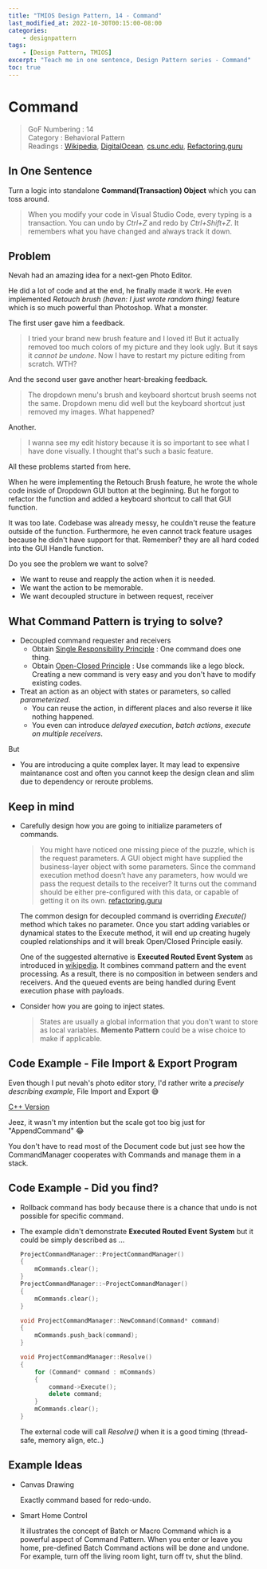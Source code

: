 ```yaml
---
title: "TMIOS Design Pattern, 14 - Command"
last_modified_at: 2022-10-30T00:15:00-08:00
categories:
    - designpattern
tags:
    - [Design Pattern, TMIOS]
excerpt: "Teach me in one sentence, Design Pattern series - Command"
toc: true
---
```


# Command

> GoF Numbering : 14<br/>
> Category : Behavioral Pattern<br/>
> Readings : [Wikipedia](https://en.wikipedia.org/wiki/Command_pattern), 
[DigitalOcean](https://www.digitalocean.com/community/tutorials/command-design-pattern), 
[cs.unc.edu](https://www.cs.unc.edu/~stotts/GOF/hires/pat5bfso.htm),
[Refactoring.guru](https://refactoring.guru/design-patterns/command)

## In One Sentence

Turn a logic into standalone **Command(Transaction) Object** which you can toss around.

> When you modify your code in Visual Studio Code, every typing is a transaction. You can undo by *Ctrl+Z* and redo by *Ctrl+Shift+Z*. It remembers what you have changed and always track it down.

## Problem

Nevah had an amazing idea for a next-gen Photo Editor.

He did a lot of code and at the end, he finally made it work. He even implemented *Retouch brush (haven: I just wrote random thing)* feature which is so much powerful than Photoshop. What a monster.

The first user gave him a feedback. 

> I tried your brand new brush feature and I loved it! But it actually removed too much colors of my picture and they look ugly. But it says it *cannot be undone*. Now I have to restart my picture editing from scratch. WTH?

And the second user gave another heart-breaking feedback.

> The dropdown menu's brush and keyboard shortcut brush seems not the same. Dropdown menu did well but the keyboard shortcut just removed my images. What happened?

Another.

> I wanna see my edit history because it is so important to see what I have done visually. I thought that's such a basic feature.

All these problems started from here.

When he were implementing the Retouch Brush feature, he wrote the whole code inside of Dropdown GUI button at the beginning. But he forgot to refactor the function and added a keyboard shortcut to call that GUI function.

It was too late. Codebase was already messy, he couldn't reuse the feature outside of the function. Furthermore, he even cannot track feature usages because he didn't have support for that. Remember? they are all hard coded into the GUI Handle function.

Do you see the problem we want to solve?

- We want to reuse and reapply the action when it is needed.
- We want the action to be memorable.
- We want decoupled structure in between request, receiver

## What Command Pattern is trying to solve?

- Decoupled command requester and receivers
  - Obtain [Single Responsibility Principle](https://en.wikipedia.org/wiki/Single-responsibility_principle) : One command does one thing.
  - Obtain [Open-Closed Principle](https://en.wikipedia.org/wiki/Open%E2%80%93closed_principle) : Use commands like a lego block. Creating a new command is very easy and you don't have to modify existing codes.
- Treat an action as an object with states or parameters, so called *parameterized*.
  - You can reuse the action, in different places and also reverse it like nothing happened.
  - You even can introduce *delayed execution*, *batch actions*, *execute on multiple receivers*.

But

- You are introducing a quite complex layer. It may lead to expensive maintanance cost and often you cannot keep the design clean and slim due to dependency or reroute problems.

## Keep in mind

- Carefully design how you are going to initialize parameters of commands.

    > You might have noticed one missing piece of the puzzle, which is the request parameters. A GUI object might have supplied the business-layer object with some parameters. Since the command execution method doesn’t have any parameters, how would we pass the request details to the receiver? It turns out the command should be either pre-configured with this data, or capable of getting it on its own. [refactoring.guru](https://refactoring.guru/design-patterns/command)

    The common design for decoupled command is overriding  *Execute()* method which takes no parameter. Once you start adding variables or dynamical states to the Execute method, it will end up creating hugely coupled relationships and it will break Open/Closed Principle easily.

    One of the suggested alternative is **Executed Routed Event System** as introduced in [wikipedia](https://en.wikipedia.org/wiki/Command_pattern#Terminology). It combines command pattern and the event processing. As a result, there is no composition in between senders and receivers. And the queued events are being handled during Event execution phase with payloads.

- Consider how you are going to inject states.

    > States are usually a global information that you don't want to store as local variables. **Memento Pattern** could be a wise choice to make if applicable.


## Code Example - File Import & Export Program

Even though I put nevah's photo editor story, I'd rather write a *precisely describing example*, File Import and Export 😅

[C++ Version](https://github.com/raacker/raacker.github.io/tree/master/_posts/design-pattern/14-Command/codes/c%2B%2B)

Jeez, it wasn't my intention but the scale got too big just for "AppendCommand" 😂

You don't have to read most of the Document code but just see how the CommandManager cooperates with Commands and manage them in a stack. 

## Code Example - Did you find?

* Rollback command has body because there is a chance that undo is not possible for specific command.

* The example didn't demonstrate **Executed Routed Event System** but it could be simply described as ...

    ```C++
    ProjectCommandManager::ProjectCommandManager()
    {
        mCommands.clear();
    }
    ProjectCommandManager::~ProjectCommandManager()
    {
        mCommands.clear();
    }

    void ProjectCommandManager::NewCommand(Command* command)
    {
        mCommands.push_back(command);
    }

    void ProjectCommandManager::Resolve()
    {
        for (Command* command : mCommands)
        {
            command->Execute();
            delete command;
        }
        mCommands.clear();
    }
    ```

    The external code will call *Resolve()* when it is a good timing (thread-safe, memory align, etc..)

## Example Ideas

- Canvas Drawing
  
    Exactly command based for redo-undo.

- Smart Home Control

    It illustrates the concept of Batch or Macro Command which is a powerful aspect of Command Pattern. When you enter or leave you home, pre-defined Batch Command actions will be done and undone. For example, turn off the living room light, turn off tv, shut the blind.